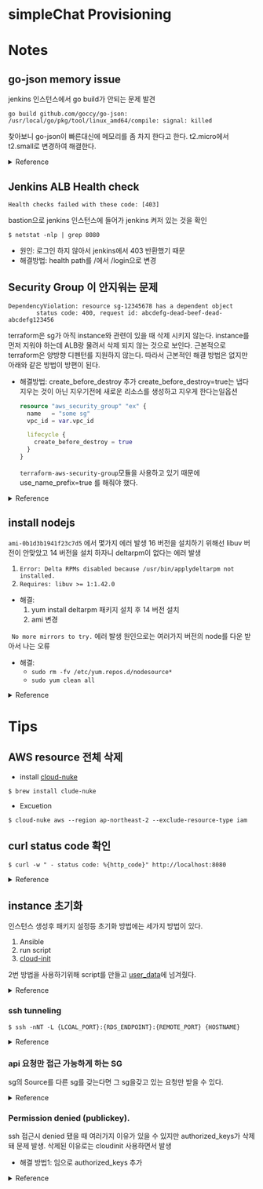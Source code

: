 # simpleChat Provisioning

# Notes

## go-json memory issue

jenkins 인스턴스에서 go build가 안되는 문제 발견
```shell
go build github.com/goccy/go-json: /usr/local/go/pkg/tool/linux_amd64/compile: signal: killed
```
찾아보니 go-json이 빠른대신에 메모리를 좀 차지 한다고 한다.
t2.micro에서 t2.small로 변경하여 해결한다.

<details>
    <summary>Reference</summary>

- [Can't build package: "signal: killed"](https://github.com/blevesearch/segment/issues/5)

</details>


## Jenkins ALB Health check

```text
Health checks failed with these code: [403]
```
bastion으로 jenkins 인스턴스에 들어가 jenkins 켜저 있는 것을 확인
```shell
$ netstat -nlp | grep 8080
```
- 원인: 로그인 하지 않아서 jenkins에서 403 반환했기 때문
- 해결방법: health path를 /에서 /login으로 변경


## Security Group 이 안지워는 문제

```shell
DependencyViolation: resource sg-12345678 has a dependent object
        status code: 400, request id: abcdefg-dead-beef-dead-abcdefg123456
```
terraform은 sg가 아직 instance와 관련이 있을 때 삭제 시키지 않는다. instance를 먼저 지워야 하는데 ALB랑 물려서 삭제 되지 않는 것으로 보인다.
근본적으로 terraform은 양방향 디펜턴를 지원하지 않는다. 따라서 근본적인 해결 방법은 없지만 아래와 같은 방법이 방편이 된다.

- 해결방법: create_before_destroy 추가
  create_before_destroy=true는 냅다 지우는 것이 아닌 지우기전에 새로운 리소스를 생성하고 지우게 한다는일옵션
  ```terraform
  resource "aws_security_group" "ex" {
    name   = "some sg"
    vpc_id = var.vpc_id

    lifecycle {
      create_before_destroy = true
    }
  }
  ```
  `terraform-aws-security-group`모듈을 사용하고 있기 때문에 use_name_prefix=true 를 해줘야 했다.

<details>
    <summary>Reference</summary>

- [AWS security groups not being destroyed #2445](https://github.com/hashicorp/terraform-provider-aws/issues/2445)
- https://github.com/terraform-aws-modules/terraform-aws-security-group/blob/master/main.tf#L36

</details>

## install nodejs
`ami-0b1d3b1941f23c7d5` 에서 몇가지 에러 발생
16 버전을 설치하기 위해선 libuv 버전이 안맞았고 14 버전을 설치 하자니 deltarpm이 없다는 에러 발생
1. `Error: Delta RPMs disabled because /usr/bin/applydeltarpm not installed.`
2. `Requires: libuv >= 1:1.42.0`
- 해결:
  1. yum install deltarpm 패키지 설치 후 14 버전 설치
  2. ami 변경

` No more mirrors to try.` 에러 발생 원인으로는 여러가지 버전의 node를 다운 받아서 나는 오류
- 해결:
  - `sudo rm -fv /etc/yum.repos.d/nodesource*`
  - `sudo yum clean all`


<details>
    <summary>Reference</summary>

- [Fail to install nodejs 8 on CentOS 7](https://github.com/nodesource/distributions/issues/472)
- [CentOS7 node.js 12.x 설치](https://zetawiki.com/wiki/CentOS7_node.js_12.x_%EC%84%A4%EC%B9%98)

</details>


# Tips
## AWS resource 전체 삭제
- install [cloud-nuke](https://github.com/gruntwork-io/cloud-nuke)
```shell
$ brew install clude-nuke
```
- Excuetion
```shell
$ cloud-nuke aws --region ap-northeast-2 --exclude-resource-type iam
```

## curl status code 확인

```shell
$ curl -w " - status code: %{http_code}" http://localhost:8080
```

<details>
    <summary>Reference</summary>

- [[Shell] curl로 호출하고 HTTP status code 확인하기](https://blog.leocat.kr/notes/2018/08/03/shell-fetch-http-status-code-from-curl-result)

</details>

## instance 초기화
인스턴스 생성후 패키지 설정등 초기화 방법에는 세가지 방법이 있다.
1. Ansible
2. run script
3. [cloud-init](https://cloudinit.readthedocs.io/en/latest/)

2번 방법을 사용하기위해 script를 만들고 [user_data](https://registry.terraform.io/providers/hashicorp/aws/latest/docs/resources/instance)에 넘겨줬다.

<details>
    <summary>Reference</summary>

- [How to pass multiple template files to user_Data variable in terraform](https://stackoverflow.com/a/62070854/12364975)
- [terraform copy/upload files to aws ec2 instance](https://stackoverflow.com/a/62105461/12364975)
- [Terraform Ansible Integration | Terraform Ansible AWS Example](https://www.youtube.com/watch?v=QxgJlJgGA0E&t=100s)
- [Getting Started with cloud-init](https://www.youtube.com/watch?v=exeuvgPxd-E)

</details>

### ssh tunneling

```shell
$ ssh -nNT -L {LCOAL_PORT}:{RDS_ENDPOINT}:{REMOTE_PORT} {HOSTNAME}
```

<details>
    <summary>Reference</summary>

- [SSH setup and tunneling via Bastion host](https://dev.to/aws-builders/ssh-setup-and-tunneling-via-bastion-host-3kcc)

</details>

### api 요청만 접근 가능하게 하는 SG
sg의 Source를 다른 sg를 갖는다면 그 sg을갖고 있는 요청만 받을 수 있다.

<details>
    <summary>Reference</summary>

- [(AWS) Security Group에서 다른 Security Group을 참조하는 경우](https://perfectacle.github.io/2018/08/30/aws-security-group-reference-another-security-group/)
- [Terraform으로 AWS Security Group 설정하기](https://rampart81.github.io/post/security_group_terraform/)

</details>

### Permission denied (publickey).
ssh 접근시 denied 됐을 때 여러가지 이유가 있을 수 있지만 authorized_keys가 삭제돼 문제 발생.
삭제된 이유로는 cloudinit 사용하면서 발생
- 해결 방법1: 임으로 authorized_keys 추가

<details>
    <summary>Reference</summary>

- [[AWS] EC2 접속용 SSH 키페어 분실 또는 손상 시 키 재생성 방법](http://blog.freezner.com/archives/2303)
- [AWS EC2 authorized_key 삭제 문제 로 인한 접속 불가 해결](https://knphouse.tistory.com/102)
- [EC2 keypair works in one instance but fails on other - Permission denied (publickey)](https://stackoverflow.com/questions/23068591/ec2-keypair-works-in-one-instance-but-fails-on-other-permission-denied-public)
- [접속이 잘 되던 KeyPair가 갑자기 Permission Denied 된다](https://nara.dev/til/aws/sudden-accessdenied.html#%E1%84%8B%E1%85%B3%E1%86%BC%E1%84%80%E1%85%B3%E1%86%B8-%E1%84%8C%E1%85%A9%E1%84%8E%E1%85%B5-immediate-action)

</details>


